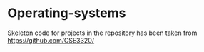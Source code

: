 # Operating-systems
Skeleton code for projects in the repository has been taken from https://github.com/CSE3320/
